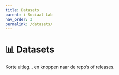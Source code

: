 ```yaml
---
title: Datasets
parent: i-Sociaal Lab
nav_order: 3
permalink: /datasets/
---
```


# 📊 Datasets
Korte uitleg… en knoppen naar de repo’s of releases.
